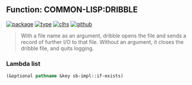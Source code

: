 ## Function: COMMON-LISP:DRIBBLE
[![package](https://img.shields.io/badge/Package-COMMON--LISP-5f9ea0.svg?style=social&colorA=999999)](../) [![type](https://img.shields.io/badge/Type-Function-5f9ea0.svg?style=social&colorA=999999)](../#function) [![clhs](https://img.shields.io/badge/CLHS-DRIBBLE-5f9ea0.svg?style=social&colorA=999999)](http://www.lispworks.com/documentation/HyperSpec/Body/f_dribbl.htm) [![github](https://img.shields.io/badge/GitHub-View_the_source-5f9ea0.svg?style=social&colorA=999999&logo=github)](https://github.com/sbcl/sbcl/blob/master/src/code/target-misc.lisp/) 

> With a file name as an argument, dribble opens the file and sends a
> record of further I/O to that file. Without an argument, it closes
> the dribble file, and quits logging.

### Lambda list
```cl
(&optional pathname &key sb-impl::if-exists)
```
